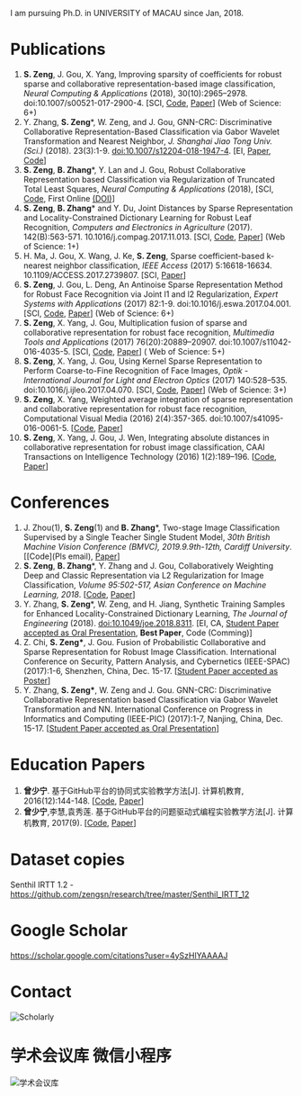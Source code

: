 I am pursuing Ph.D. in UNIVERSITY of MACAU since Jan, 2018.

# Publications

1. **S. Zeng**, J. Gou, X. Yang, Improving sparsity of coefficients for robust sparse and collaborative representation-based image classification, *Neural Computing & Applications* (2018), 30(10):2965–2978. doi:10.1007/s00521-017-2900-4. [SCI, [Code](https://github.com/zengsn/pub-2017-ncaa-square-sparsity), [Paper](https://link.springer.com/article/10.1007/s00521-017-2900-4)] (Web of Science: 6+)
2. Y. Zhang, **S. Zeng***, W. Zeng, and J. Gou, GNN-CRC: Discriminative Collaborative Representation-Based Classification via Gabor Wavelet Transformation and Nearest Neighbor, *J. Shanghai Jiao Tong Univ. (Sci.)* (2018). 23(3):1-9. [doi:10.1007/s12204-018-1947-4](https://doi.org/10.1007/s12204-018-1947-4). [EI, [Paper](https://link.springer.com/article/10.1007/s12204-018-1960-7), [Code](https://github.com/zengsn/research/tree/master/2017-ieee-pic-gnn-crc)]
3. **S. Zeng**, **B. Zhang***, Y. Lan and J. Gou, Robust Collaborative Representation based Classification via Regularization of Truncated Total Least Squares, *Neural Computing & Applications* (2018), [SCI, [Code](https://github.com/zengsn/pub-2018-ncaa-tcrc), First Online [(DOI)](https://doi.org/10.1007/s00521-018-3403-7)]
4. **S. Zeng**, **B. Zhang*** and Y. Du, Joint Distances by Sparse Representation and Locality-Constrained Dictionary Learning for Robust Leaf Recognition, *Computers and Electronics in Agriculture* (2017). 142(B):563-571. 10.1016/j.compag.2017.11.013. [SCI, [Code](https://github.com/zengsn/pub-2017-compag-srdl-leaf), [Paper](https://www.sciencedirect.com/science/article/pii/S0168169917310876)] (Web of Science: 1+)
5. H. Ma, J. Gou, X. Wang, J. Ke, **S. Zeng**, Sparse coefficient-based k-nearest neighbor classification, *IEEE Access* (2017) 5:16618-16634. 10.1109/ACCESS.2017.2739807. [SCI, [Paper](http://ieeexplore.ieee.org/document/8010421/)]
6. **S. Zeng**, J. Gou, L. Deng, An Antinoise Sparse Representation Method for Robust Face Recognition via Joint l1 and l2 Regularization, *Expert Systems with Applications* (2017) 82:1-9. doi:10.1016/j.eswa.2017.04.001. [SCI, [Code](https://github.com/zengsn/pub-2017-eswa-anti-l1l2), [Paper](https://www.sciencedirect.com/science/article/pii/S0957417417302373)] (Web of Science: 6+)
7. **S. Zeng**, X. Yang, J. Gou, Multiplication fusion of sparse and collaborative representation for robust face recognition, *Multimedia Tools and Applications* (2017) 76(20):20889–20907. doi:10.1007/s11042-016-4035-5. [SCI, [Code](https://github.com/zengsn/pub-2016-mtap-scrc), [Paper](http://link.springer.com/article/10.1007/s11042-016-4035-5)] ( Web of Science: 5+)
8. **S. Zeng**, X. Yang, J. Gou, Using Kernel Sparse Representation to Perform Coarse-to-Fine Recognition of Face Images, *Optik - International Journal for Light and Electron Optics* (2017) 140:528–535. doi:10.1016/j.ijleo.2017.04.070. [SCI, [Code](https://github.com/zengsn/pub-2017-optik-kernel-coarse-to-fine), [Paper](http://www.sciencedirect.com/science/article/pii/S0030402617304746)] (Web of Science: 3+)
9. **S. Zeng**, X. Yang, Weighted average integration of sparse representation and collaborative representation for robust face recognition, Computational Visual Media (2016) 2(4):357-365. doi:10.1007/s41095-016-0061-5. [[Code](https://github.com/zengsn/pub-2016-cvmj-wscrc), [Paper](http://link.springer.com/article/10.1007/s41095-016-0061-5)]
10. **S. Zeng**, X. Yang, J. Gou, J. Wen, Integrating absolute distances in collaborative representation for robust image classification, CAAI Transactions on Intelligence Technology (2016) 1(2):189–196. [[Code](https://github.com/zengsn/pub-2016-caai-trit-crc-abs-fusion), [Paper](http://www.sciencedirect.com/science/article/pii/S2468232216300294)]

# Conferences

1. J. Zhou(1), **S. Zeng**(1) and **B. Zhang***, Two-stage Image Classification Supervised by a Single Teacher Single Student Model, *30th British Machine Vision Conference (BMVC), 2019.9.9th-12th, Cardiff University*. [[Code](Pls email),  [Paper](https://arxiv.org/abs/1909.12111)]  
2. **S. Zeng**, **B. Zhang***, Y. Zhang and J. Gou, Collaboratively Weighting Deep and Classic Representation via L2 Regularization for Image Classification, *Volume 95:502-517, Asian Conference on Machine Learning, 2018*. [[Code](https://github.com/zengsn/pub-2018-acml-deepcwc),  [Paper](http://proceedings.mlr.press/v95/)] 
3. Y. Zhang, **S. Zeng***, W. Zeng, and H. Jiang, Synthetic Training Samples for Enhanced Locality-Constrained Dictionary Learning, *The Journal of Engineering* (2018). [doi:10.1049/joe.2018.8311](https://doi.org/10.1049/joe.2018.8311). [EI, CA, [Student Paper accepted as Oral Presentation](http://digital-library.theiet.org/content/journals/10.1049/joe.2018.8311), **Best Paper**, Code (Comming)]
4. Z. Chi, **S. Zeng\***, J. Gou. Fusion of Probabilistic Collaborative and Sparse Representation for Robust Image Classification. International Conference on Security, Pattern Analysis, and Cybernetics (IEEE-SPAC) (2017):1-6, Shenzhen, China, Dec. 15-17. [[Student Paper accepted as Poster](http://ieee-spac.org)]
5. Y. Zhang, **S. Zeng\***, W. Zeng and J. Gou. GNN-CRC: Discriminative Collaborative Representation based Classification via Gabor Wavelet Transformation and NN. International Conference on Progress in Informatics and Computing (IEEE-PIC) (2017):1-7, Nanjing, China, Dec. 15-17. [[Student Paper accepted as Oral Presentation](http://pic2017.njust.edu.cn)]


# Education Papers

1. **曾少宁**. 基于GitHub平台的协同式实验教学方法[J]. 计算机教育, 2016(12):144-148. [[Code](https://github.com/zengsn/edu-2016-github-based-lab), [Paper](http://d.wanfangdata.com.cn/Periodical/jsjjy201612038)]
2. **曾少宁**,李慧,袁秀莲. 基于GitHub平台的问题驱动式编程实验教学方法[J]. 计算机教育, 2017(9). [[Code](https://github.com/zengsn/edu-2017-issue-based-lab), [Paper](http://d.wanfangdata.com.cn/Periodical/jsjjy201612038)]

# Dataset copies

 Senthil IRTT 1.2 - https://github.com/zengsn/research/tree/master/Senthil_IRTT_12
 
# Google Scholar

https://scholar.google.com/citations?user=4ySzHlYAAAAJ 

# Contact 

![Scholarly](./Scholarly.jpg "Scholarly on WeChat")

# 学术会议库 微信小程序

![学术会议库](./WeScholar.jpg "『学术会议库』微信小程序")
